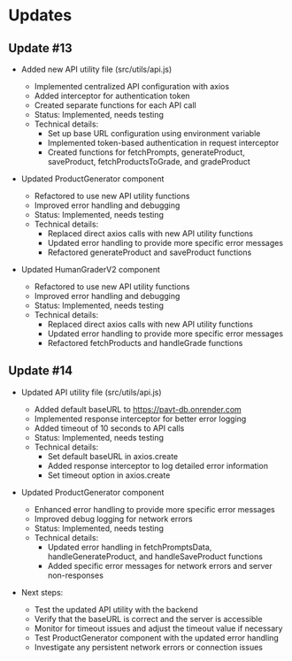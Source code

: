 # Updates

## Update #13
- Added new API utility file (src/utils/api.js)
  - Implemented centralized API configuration with axios
  - Added interceptor for authentication token
  - Created separate functions for each API call
  - Status: Implemented, needs testing
  - Technical details:
    - Set up base URL configuration using environment variable
    - Implemented token-based authentication in request interceptor
    - Created functions for fetchPrompts, generateProduct, saveProduct, fetchProductsToGrade, and gradeProduct

- Updated ProductGenerator component
  - Refactored to use new API utility functions
  - Improved error handling and debugging
  - Status: Implemented, needs testing
  - Technical details:
    - Replaced direct axios calls with new API utility functions
    - Updated error handling to provide more specific error messages
    - Refactored generateProduct and saveProduct functions

- Updated HumanGraderV2 component
  - Refactored to use new API utility functions
  - Improved error handling and debugging
  - Status: Implemented, needs testing
  - Technical details:
    - Replaced direct axios calls with new API utility functions
    - Updated error handling to provide more specific error messages
    - Refactored fetchProducts and handleGrade functions

## Update #14
- Updated API utility file (src/utils/api.js)
  - Added default baseURL to https://pavt-db.onrender.com
  - Implemented response interceptor for better error logging
  - Added timeout of 10 seconds to API calls
  - Status: Implemented, needs testing
  - Technical details:
    - Set default baseURL in axios.create
    - Added response interceptor to log detailed error information
    - Set timeout option in axios.create

- Updated ProductGenerator component
  - Enhanced error handling to provide more specific error messages
  - Improved debug logging for network errors
  - Status: Implemented, needs testing
  - Technical details:
    - Updated error handling in fetchPromptsData, handleGenerateProduct, and handleSaveProduct functions
    - Added specific error messages for network errors and server non-responses

- Next steps:
  - Test the updated API utility with the backend
  - Verify that the baseURL is correct and the server is accessible
  - Monitor for timeout issues and adjust the timeout value if necessary
  - Test ProductGenerator component with the updated error handling
  - Investigate any persistent network errors or connection issues